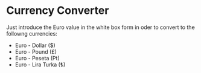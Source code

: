 # Currency Converter

Just introduce the Euro value in the white box form in oder to convert to the followng currencies: 

* Euro - Dollar ($)
* Euro - Pound (£)
* Euro - Peseta (₧)
* Euro - Lira Turka (₺)

